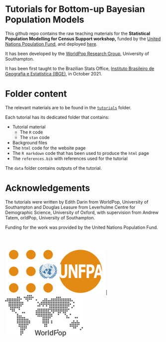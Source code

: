 # Tutorials for Bottom-up Bayesian Population Models

This github repo contains the raw teaching materials for the **Statistical Population Modelling for Census Support workshop,** funded by the [United Nations Population Fund](<https://www.unfpa.org/>), and deployed [here](https://wpgp.github.io/bottom-up-tutorial/).

It has been developed by the [WorldPop Research Group](<https://www.worldpop.org/>), University of Southampton.

It has been first taught to the Brazilian Stats Office, [Instituto Brasileiro de Geografia e Estatística (IBGE)](https://www.ibge.gov.br/en/home-eng.html), in October 2021.


# Folder content

The relevant materials are to be found in the [`tutorials`](https://github.com/wpgp/bottom-up-tutorial/tree/main/tutorials) folder.

Each tutorial has its dedicated folder that contains:
- Tutorial material
  -  The `R` code
  -  The `stan` code
-  Background files
  - The `html` code for the website page
  - The `R markdown` code that has been used to produce the `html` page
  - The `references.bib` with references used for the tutorial

The `data` folder contains outputs of the tutorial.

# Acknowledgements

The tutorials were written by Edith Darin from WorldPop, University of
Southampton and Douglas Leasure from Leverhulme Centre for Demographic
Science, University of Oxford, with supervision from Andrew Tatem, orldPop, University of
Southampton.

Funding for the work was provided by the United Nations Population Fund.

<br>

<br>


![alt](assets/pic/320px-UNFPA_logo.svg.png) | ![alt](assets/pic/wp_logo_gray_low.png)
